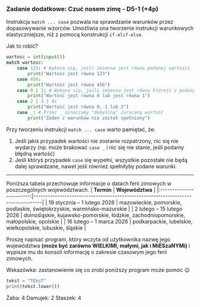 ### Zadanie dodatkowe: Czuć nosem zimę - D5-1 (+4p)
Instrukcja `match ... case` pozwala na sprawdzanie warunków przez dopasowywanie wzorców. Umożliwia ona tworzenie instrukcji warunkowych elastyczniejsze, niż z pomocą konstrukcji `if-elif-else`.

Jak to robić?
```py
wartosc = int(input())
match wartosc:
    case 123: # Wykona się, jeśli zmienna jest równa podanej wartości
        print("Wartość jest równa 123")
    case 456:
        print("Wartość jest równa 456")
    case 0 | 1: # Wykona się, jeśli zmienna jest równa którejś z podanych wartości oddzielonych |
        print("Wartość jest równa 0 lub jest równa 1")
    case 2 | 3 | 4:
        print("Wartość jest równa 0, 1 lub 2")
    case _: # Przez _ oznaczamy "domyślną" zwracaną wartość
        print("Żaden z warunków nie został spełniony")
```
Przy tworzeniu instrukcji `match ... case` warto pamiętać, że:
1. Jeśli jakiś przypadek wartości nie zostanie rozpatrzony, nic się nie wydarzy (np. może brakować `case _` i nic się nie stanie, jeśli podamy błędną wartość)
2. Jeśli któryś przypadek `case` się wypełni, wszystkie pozostałe nie będą dalej sprawdzane, nawet jeśli również spełniłyby podane warunki.
---
Poniższa tabela przechowuje informacje o datach ferii zimowych w poszczególnych województwach.
|        **Termin**        | **Województwa**                                                                 |
|:------------------------:|---------------------------------------------------------------------------------|
| 19 stycznia – 1 lutego 2026 | mazowieckie, pomorskie, podlaskie, świętokrzyskie, warmińsko-mazurskie         |
| 2 lutego – 15 lutego 2026  | dolnośląskie, kujawsko-pomorskie, łódzkie, zachodniopomorskie, małopolskie, opolskie |
| 16 lutego – 1 marca 2026   | podkarpackie, lubelskie, wielkopolskie, lubuskie, śląskie                      |

Proszę napisać program, który wczyta od użytkownika nazwę jego województwa **(może być zarówno WIELKIMI, małymi, jak i MiESzaNYMi)** i wypisze mu do konsoli informację o zakresie czasowym jego ferii zimowych.

Wskazówka: zastanowienie się co zrobi poniższy program może pomóc 😉
```py
tekst = "TEksT"
print(tekst.lower())
```


Żaba: 4
Damujek: 2
Staszek: 4
